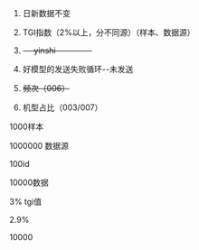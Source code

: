 1. 日新数据不变

2. TGI指数（2%以上，分不同源）（样本、数据源）

3. ~~---yinshi----------~~

4. 好模型的发送失败循环--未发送

5. ~~频次（006）~~

6. 机型占比（003/007）







1000样本

1000000 数据源

100id

10000数据

3% tgi值

2.9%

10000
